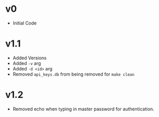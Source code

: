 # v0

- Initial Code

# v1.1

- Added Versions
- Added `-v` arg
- Added `-d <id>` arg
- Removed `api_keys.db` from being removed for `make clean`

# v1.2

- Removed echo when typing in master password for authentication.
